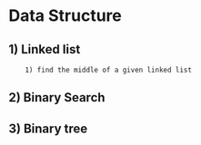 # Data Structure 

## 1) Linked list 
        1) find the middle of a given linked list

## 2) Binary Search

## 3) Binary tree